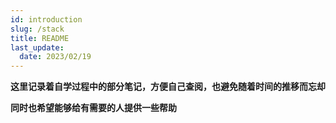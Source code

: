 ```yaml
---
id: introduction
slug: /stack
title: README
last_update:
  date: 2023/02/19
---
```


**这里记录着自学过程中的部分笔记，方便自己查阅，也避免随着时间的推移而忘却**

**同时也希望能够给有需要的人提供一些帮助**
